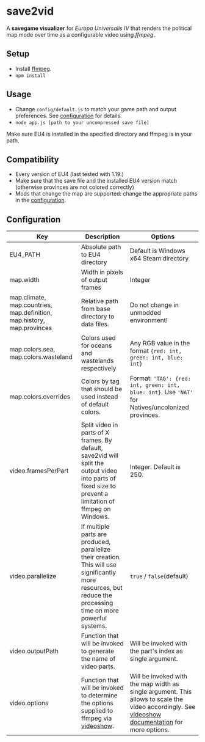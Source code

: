 # save2vid
A **savegame visualizer** for *Europa Universalis IV* that renders the political map mode over time as a configurable video using *ffmpeg*.

## Setup
* Install [ffmpeg](https://ffmpeg.org/download.html).
* `npm install`

## Usage
* Change `config/default.js` to match your game path and output preferences. See [configuration](#configuration) for details.
* `node app.js [path to your uncompressed save file]`

Make sure EU4 is installed in the specified directory and ffmpeg is in your path.

## Compatibility
* Every version of EU4 (last tested with 1.19.)
* Make sure that the save file and the installed EU4 version match (otherwise provinces are not colored correctly)
* Mods that change the map are supported: change the appropriate paths in the [configuration](#configuration).

## Configuration
|Key|Description|Options|
|---|---|---|
|EU4_PATH|Absolute path to EU4 directory|Default is Windows x64 Steam directory|
|map.width|Width in pixels of output frames|Integer|
|map.climate, map.countries, map.definition, map.history, map.provinces|Relative path from base directory to data files.|Do not change in unmodded environment!|
|map.colors.sea, map.colors.wasteland|Colors used for oceans and wastelands respectively|Any RGB value in the format `{red: int, green: int, blue: int}`|
|map.colors.overrides|Colors by tag that should be used instead of default colors.|Format: `'TAG': {red: int, green: int, blue: int}`. Use `'NAT'` for Natives/uncolonized provinces.|
|video.framesPerPart|Split video in parts of X frames. By default, save2vid will split the output video into parts of fixed size to prevent a limitation of ffmpeg on Windows.|Integer. Default is 250.|
|video.parallelize|If multiple parts are produced, parallelize their creation. This will use significantly more resources, but reduce the processing time on more powerful systems.|`true` / `false`(default)|
|video.outputPath|Function that will be invoked to generate the name of video parts.|Will be invoked with the part's index as single argument.|
|video.options|Function that will be invoked to determine the options supplied to ffmpeg via [videoshow](https://github.com/h2non/videoshow).|Will be invoked with the map width as single argument. This allows to scale the video accordingly. See [videoshow documentation](https://github.com/h2non/videoshow#video-options) for more options.|
